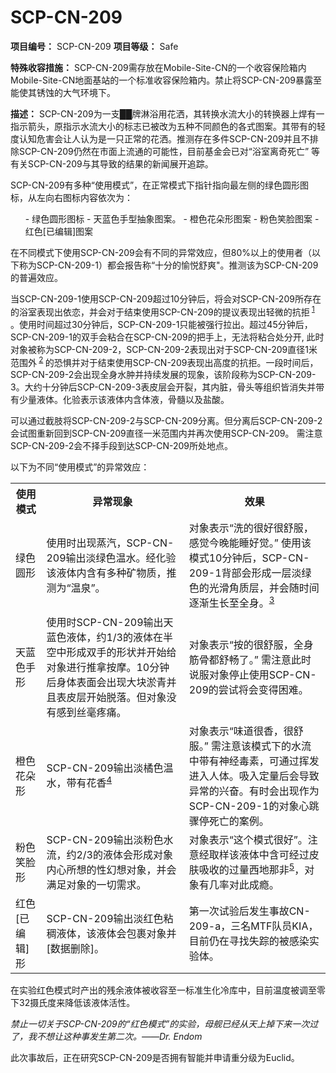 # SCP-CN-209


**项目编号：** SCP-CN-209
**项目等级：**  Safe

**特殊收容措施：** SCP-CN-209需存放在Mobile-Site-CN的一个收容保险箱内Mobile-Site-CN地面基站的一个标准收容保险箱内。禁止将SCP-CN-209暴露至能使其锈蚀的大气环境下。

**描述：**  SCP-CN-209为一支██牌淋浴用花洒，其转换水流大小的转换器上焊有一指示箭头，原指示水流大小的标志已被改为五种不同颜色的各式图案。其带有的轻度认知危害会让人认为是一只正常的花洒。推测存在多件SCP-CN-209并且不排除SCP-CN-209仍然在市面上流通的可能性，目前基金会已对“浴室离奇死亡” 等有关SCP-CN-209与其导致的结果的新闻展开追踪。

SCP-CN-209有多种“使用模式”，在正常模式下指针指向最左侧的绿色圆形图标，从左向右图标内容依次为：

<ol>- &#32511;&#33394;&#22278;&#24418;&#22270;&#26631;
- &#22825;&#34013;&#33394;&#25163;&#22411;&#25277;&#35937;&#22270;&#26696;&#12290;
- &#27225;&#33394;&#33457;&#26421;&#24418;&#22270;&#26696;
- &#31881;&#33394;&#31505;&#33080;&#22270;&#26696;
- &#32418;&#33394;[&#24050;&#32534;&#36753;]&#22270;&#26696;
</ol>
在不同模式下使用SCP-CN-209会有不同的异常效应，但80%以上的使用者（以下称为SCP-CN-209-1）都会报告称“十分的愉悦舒爽"。推测该为SCP-CN-209的普遍效应。

当SCP-CN-209-1使用SCP-CN-209超过10分钟后，将会对SCP-CN-209所存在的浴室表现出依恋，并会对于结束使用SCP-CN-209的提议表现出轻微的抗拒<sup class='footnoteref'>
 <a shape='rect' class='footnoteref' id='footnoteref-1' href='javascript:;' onclick='WIKIDOT.page.utils.scrollToReference(&apos;footnote-1&apos;)'>1</a>
</sup>。使用时间超过30分钟后，SCP-CN-209-1只能被强行拉出。超过45分钟后，SCP-CN-209-1的双手会粘合在SCP-CN-209的把手上，无法将粘合处分开, 此时对象被称为SCP-CN-209-2，SCP-CN-209-2表现出对于SCP-CN-209直径1米范围外<sup class='footnoteref'>
 <a shape='rect' class='footnoteref' id='footnoteref-2' href='javascript:;' onclick='WIKIDOT.page.utils.scrollToReference(&apos;footnote-2&apos;)'>2</a>
</sup>的恐惧并对于结束使用SCP-CN-209表现出高度的抗拒。一段时间后，SCP-CN-209-2会出现全身水肿并持续发展的现象，该阶段称为SCP-CN-209-3。大约十分钟后SCP-CN-209-3表皮层会开裂，其内脏，骨头等组织皆消失并带有少量液体。化验表示该液体内含体液，骨髓以及盐酸。

可以通过截肢将SCP-CN-209-2与SCP-CN-209分离。但分离后SCP-CN-209-2会试图重新回到SCP-CN-209直径一米范围内并再次使用SCP-CN-209。 需注意SCP-CN-209-2会不择手段到达SCP-CN-209所处地点。

以下为不同“使用模式”的异常效应：
<table class='wiki-content-table'>
 <tr>
  <th colspan='1' rowspan='1'>&#20351;&#29992;&#27169;&#24335;</th>
  <th colspan='1' rowspan='1'>&#24322;&#24120;&#29616;&#35937;</th>
  <th colspan='1' rowspan='1'>&#25928;&#26524;</th>
 </tr>
 <tr>
  <td colspan='1' rowspan='1'>&#32511;&#33394;&#22278;&#24418;</td>
  <td colspan='1' rowspan='1'>&#20351;&#29992;&#26102;&#20986;&#29616;&#33976;&#27773;&#65292;SCP-CN-209&#36755;&#20986;&#28129;&#32511;&#33394;&#28201;&#27700;&#12290;&#32463;&#21270;&#39564;&#35813;&#28082;&#20307;&#20869;&#21547;&#26377;&#22810;&#31181;&#30719;&#29289;&#36136;&#65292;&#25512;&#27979;&#20026;&#8220;&#28201;&#27849;&#8221;&#12290;</td>
  <td colspan='1' rowspan='1'>&#23545;&#35937;&#34920;&#31034;&#8220;&#27927;&#30340;&#24456;&#22909;&#24456;&#33298;&#26381;&#65292;&#24863;&#35273;&#20170;&#26202;&#33021;&#30561;&#22909;&#35273;&#12290;&#8221; &#20351;&#29992;&#35813;&#27169;&#24335;10&#20998;&#38047;&#21518;&#65292;SCP-CN-209-1&#32972;&#37096;&#20250;&#24418;&#25104;&#19968;&#23618;&#28129;&#32511;&#33394;&#30340;&#20809;&#28369;&#35282;&#36136;&#23618;&#65292;&#24182;&#20250;&#38543;&#26102;&#38388;&#36880;&#28176;&#29983;&#38271;&#33267;&#20840;&#36523;&#12290;<sup class='footnoteref'><a shape='rect' class='footnoteref' id='footnoteref-3' href='javascript:;' onclick='WIKIDOT.page.utils.scrollToReference(&apos;footnote-3&apos;)'>3</a></sup></td>
 </tr>
 <tr>
  <td colspan='1' rowspan='1'>&#22825;&#34013;&#33394;&#25163;&#24418;</td>
  <td colspan='1' rowspan='1'>&#20351;&#29992;&#26102;SCP-CN-209&#36755;&#20986;&#22825;&#34013;&#33394;&#28082;&#20307;&#65292;&#32422;1/3&#30340;&#28082;&#20307;&#22312;&#21322;&#31354;&#20013;&#24418;&#25104;&#21452;&#25163;&#30340;&#24418;&#29366;&#24182;&#24320;&#22987;&#32473;&#23545;&#35937;&#36827;&#34892;&#25512;&#25343;&#25353;&#25705;&#12290;10&#20998;&#38047;&#21518;&#36523;&#20307;&#34920;&#38754;&#20250;&#20986;&#29616;&#22823;&#22359;&#28132;&#38738;&#24182;&#19988;&#34920;&#30382;&#23618;&#24320;&#22987;&#33073;&#33853;&#12290;&#20294;&#23545;&#35937;&#27809;&#26377;&#24863;&#21040;&#19997;&#27627;&#30140;&#30171;&#12290;</td>
  <td colspan='1' rowspan='1'>&#23545;&#35937;&#34920;&#31034;&#8220;&#25353;&#30340;&#24456;&#33298;&#26381;&#65292;&#20840;&#36523;&#31563;&#39592;&#37117;&#33298;&#30021;&#20102;&#12290;&#8221; &#38656;&#27880;&#24847;&#27492;&#26102;&#35828;&#26381;&#23545;&#35937;&#20572;&#27490;&#20351;&#29992;SCP-CN-209&#30340;&#23581;&#35797;&#23558;&#20250;&#21464;&#24471;&#22256;&#38590;&#12290;</td>
 </tr>
 <tr>
  <td colspan='1' rowspan='1'>&#27225;&#33394;&#33457;&#26421;&#24418;</td>
  <td colspan='1' rowspan='1'>SCP-CN-209&#36755;&#20986;&#28129;&#27224;&#33394;&#28201;&#27700;&#65292;&#24102;&#26377;&#33457;&#39321;<sup class='footnoteref'><a shape='rect' class='footnoteref' id='footnoteref-4' href='javascript:;' onclick='WIKIDOT.page.utils.scrollToReference(&apos;footnote-4&apos;)'>4</a></sup></td>
  <td colspan='1' rowspan='1'>&#23545;&#35937;&#34920;&#31034;&#8220;&#21619;&#36947;&#24456;&#39321;&#65292;&#24456;&#33298;&#26381;&#12290;&#8221; &#38656;&#27880;&#24847;&#35813;&#27169;&#24335;&#19979;&#30340;&#27700;&#27969;&#20013;&#24102;&#26377;&#31070;&#32463;&#27602;&#32032;&#65292;&#21487;&#36890;&#36807;&#25381;&#21457;&#36827;&#20837;&#20154;&#20307;&#12290;&#21560;&#20837;&#23450;&#37327;&#21518;&#20250;&#23548;&#33268;&#24322;&#24120;&#30340;&#20852;&#22859;&#12290;&#26377;&#26102;&#20250;&#20986;&#29616;&#20316;&#20026;SCP-CN-209-1&#30340;&#23545;&#35937;&#24515;&#36339;&#39588;&#20572;&#27515;&#20129;&#30340;&#26696;&#20363;&#12290;</td>
 </tr>
 <tr>
  <td colspan='1' rowspan='1'>&#31881;&#33394;&#31505;&#33080;&#24418;</td>
  <td colspan='1' rowspan='1'>SCP-CN-209&#36755;&#20986;&#28129;&#31881;&#33394;&#27700;&#27969;&#65292;&#32422;2/3&#30340;&#28082;&#20307;&#20250;&#24418;&#25104;&#23545;&#35937;&#20869;&#24515;&#25152;&#24819;&#30340;&#24615;&#24187;&#24819;&#23545;&#35937;&#65292;&#24182;&#20250;&#28385;&#36275;&#23545;&#35937;&#30340;&#19968;&#20999;&#38656;&#27714;&#12290;</td>
  <td colspan='1' rowspan='1'>&#23545;&#35937;&#34920;&#31034;&#8220;&#36825;&#20010;&#27169;&#24335;&#24456;&#22909;&#8221;&#12290;&#27880;&#24847;&#32463;&#21462;&#26679;&#35813;&#28082;&#20307;&#20013;&#21547;&#21487;&#32463;&#36807;&#30382;&#32932;&#21560;&#25910;&#30340;&#36807;&#37327;&#35199;&#22320;&#37027;&#38750;<sup class='footnoteref'><a shape='rect' class='footnoteref' id='footnoteref-5' href='javascript:;' onclick='WIKIDOT.page.utils.scrollToReference(&apos;footnote-5&apos;)'>5</a></sup>&#65292;&#23545;&#35937;&#26377;&#20960;&#29575;&#23545;&#27492;&#25104;&#30270;&#12290;</td>
 </tr>
 <tr>
  <td colspan='1' rowspan='1'>&#32418;&#33394;[&#24050;&#32534;&#36753;]&#24418;</td>
  <td colspan='1' rowspan='1'>SCP-CN-209&#36755;&#20986;&#28129;&#32418;&#33394;&#31896;&#31264;&#28082;&#20307;&#65292;&#35813;&#28082;&#20307;&#20250;&#21253;&#35065;&#23545;&#35937;&#24182;[&#25968;&#25454;&#21024;&#38500;]&#12290;</td>
  <td colspan='1' rowspan='1'>&#31532;&#19968;&#27425;&#35797;&#39564;&#21518;&#21457;&#29983;&#20107;&#25925;CN-209-a&#65292;&#19977;&#21517;MTF&#38431;&#21592;KIA&#65292;&#30446;&#21069;&#20173;&#22312;&#23547;&#25214;&#22833;&#36394;&#30340;&#34987;&#24863;&#26579;&#23454;&#39564;&#20307;&#12290;</td>
 </tr>
</table>
在实验红色模式时产出的残余液体被收容至一标准生化冷库中，目前温度被调至零下32摄氏度来降低该液体活性。

*禁止一切关于SCP-CN-209的“红色模式”的实验，母舰已经从天上掉下来一次过了，我不想让这种事发生第二次。——Dr. Endom* 



此次事故后，正在研究SCP-CN-209是否拥有智能并申请重分级为Euclid。


